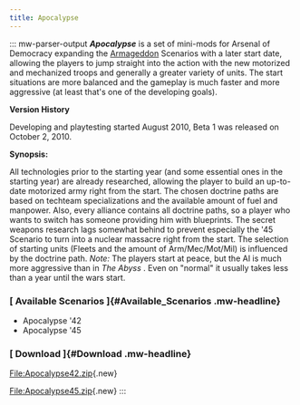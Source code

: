 ```yaml
---
title: Apocalypse
---
```

::: mw-parser-output
***Apocalypse*** is a set of mini-mods for Arsenal of Democracy
expanding the [Armageddon](/wiki/Armageddon "Armageddon") Scenarios with
a later start date, allowing the players to jump straight into the
action with the new motorized and mechanized troops and generally a
greater variety of units. The start situations are more balanced and the
gameplay is much faster and more aggressive (at least that\'s one of the
developing goals).

**Version History**

Developing and playtesting started August 2010, Beta 1 was released on
October 2, 2010.

**Synopsis:**

All technologies prior to the starting year (and some essential ones in
the starting year) are already researched, allowing the player to build
an up-to-date motorized army right from the start. The chosen doctrine
paths are based on techteam specializations and the available amount of
fuel and manpower. Also, every alliance contains all doctrine paths, so
a player who wants to switch has someone providing him with blueprints.
The secret weapons research lags somewhat behind to prevent especially
the \'45 Scenario to turn into a nuclear massacre right from the start.
The selection of starting units (Fleets and the amount of
Arm/Mec/Mot/Mil) is influenced by the doctrine path. *Note:* The players
start at peace, but the AI is much more aggressive than in *The Abyss* .
Even on \"normal\" it usually takes less than a year until the wars
start.

### [ **Available Scenarios** ]{#Available_Scenarios .mw-headline}

-   Apocalypse \'42
-   Apocalypse \'45

### [ **Download** ]{#Download .mw-headline}

[File:Apocalypse42.zip](/wiki/index.php?title=Special:Upload&wpDestFile=Apocalypse42.zip "File:Apocalypse42.zip"){.new}

[File:Apocalypse45.zip](/wiki/index.php?title=Special:Upload&wpDestFile=Apocalypse45.zip "File:Apocalypse45.zip"){.new}
:::
